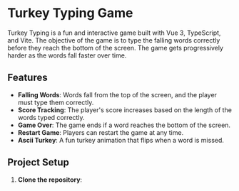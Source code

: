 # Turkey Typing Game

Turkey Typing is a fun and interactive game built with Vue 3, TypeScript, and Vite. The objective of the game is to type the falling words correctly before they reach the bottom of the screen. The game gets progressively harder as the words fall faster over time.

## Features

- **Falling Words**: Words fall from the top of the screen, and the player must type them correctly.
- **Score Tracking**: The player's score increases based on the length of the words typed correctly.
- **Game Over**: The game ends if a word reaches the bottom of the screen.
- **Restart Game**: Players can restart the game at any time.
- **Ascii Turkey**: A fun turkey animation that flips when a word is missed.

## Project Setup

1. **Clone the repository**:
